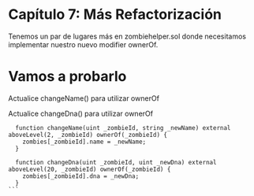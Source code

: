 # Capítulo 7: Más Refactorización
Tenemos un par de lugares más en zombiehelper.sol donde necesitamos implementar nuestro nuevo modifier ownerOf.

# Vamos a probarlo
Actualice changeName() para utilizar ownerOf

Actualice changeDna() para utilizar ownerOf

````
  function changeName(uint _zombieId, string _newName) external aboveLevel(2, _zombieId) ownerOf(_zombieId) {
    zombies[_zombieId].name = _newName;
  }

  function changeDna(uint _zombieId, uint _newDna) external aboveLevel(20, _zombieId) ownerOf(_zombieId) {
    zombies[_zombieId].dna = _newDna;
  }
```